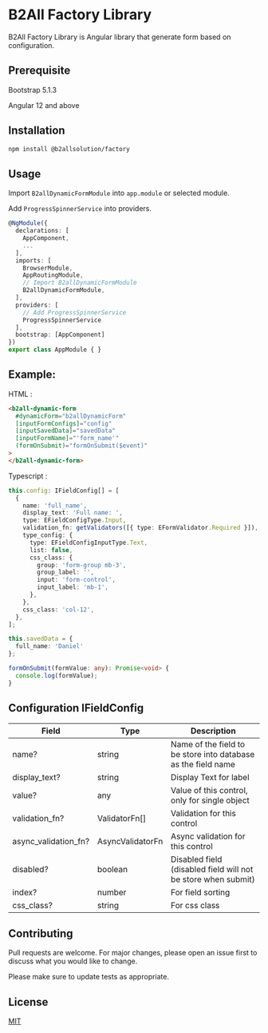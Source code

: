 # B2All Factory Library

B2All Factory Library is Angular library that generate form based on configuration.

## Prerequisite

Bootstrap 5.1.3

Angular 12 and above

## Installation

```bash
npm install @b2allsolution/factory
```

## Usage

Import `B2allDynamicFormModule` into `app.module` or selected module.

Add `ProgressSpinnerService` into providers.

```typescript
@NgModule({
  declarations: [
    AppComponent,
    ...
  ],
  imports: [
    BrowserModule,
    AppRoutingModule,
    // Import B2allDynamicFormModule
    B2allDynamicFormModule,
  ],
  providers: [
    // Add ProgressSpinnerService
    ProgressSpinnerService
  ],
  bootstrap: [AppComponent]
})
export class AppModule { }
```

## Example:

HTML :

```html
<b2all-dynamic-form
  #dynamicForm="b2allDynamicForm"
  [inputFormConfigs]="config"
  [inputSavedData]="savedData"
  [inputFormName]="'form_name'"
  (formOnSubmit)="formOnSubmit($event)"
>
</b2all-dynamic-form>
```

Typescript :

```typescript
this.config: IFieldConfig[] = [
  {
    name: 'full_name',
    display_text: 'Full name: ',
    type: EFieldConfigType.Input,
    validation_fn: getValidators([{ type: EFormValidator.Required }]),
    type_config: {
      type: EFieldConfigInputType.Text,
      list: false,
      css_class: {
        group: 'form-group mb-3',
        group_label: '',
        input: 'form-control',
        input_label: 'mb-1',
      },
    },
    css_class: 'col-12',
  },
];

this.savedData = {
  full_name: 'Daniel'
};

formOnSubmit(formValue: any): Promise<void> {
  console.log(formValue);
}
```

## Configuration IFieldConfig

| Field                | Type             | Description                                                   |
| -------------------- | ---------------- | ------------------------------------------------------------- |
| name?                | string           | Name of the field to be store into database as the field name |
| display_text?        | string           | Display Text for label                                        |
| value?               | any              | Value of this control, only for single object                 |
| validation_fn?       | ValidatorFn[]    | Validation for this control                                   |
| async_validation_fn? | AsyncValidatorFn | Async validation for this control                             |
| disabled?            | boolean          | Disabled field (disabled field will not be store when submit) |
| index?               | number           | For field sorting                                             |
| css_class?           | string           | For css class                                                 |

## Contributing

Pull requests are welcome. For major changes, please open an issue first to discuss what you would like to change.

Please make sure to update tests as appropriate.

## License

[MIT](https://choosealicense.com/licenses/mit/)

